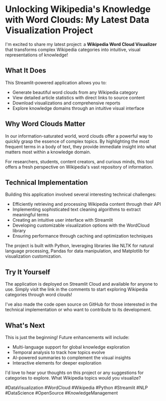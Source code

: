 # Unlocking Wikipedia's Knowledge with Word Clouds: My Latest Data Visualization Project

I'm excited to share my latest project: a **Wikipedia Word Cloud Visualizer** that transforms complex Wikipedia categories into intuitive, visual representations of knowledge!

## What It Does

This Streamlit-powered application allows you to:
- Generate beautiful word clouds from any Wikipedia category
- View detailed article statistics with direct links to source content
- Download visualizations and comprehensive reports
- Explore knowledge domains through an intuitive visual interface

## Why Word Clouds Matter

In our information-saturated world, word clouds offer a powerful way to quickly grasp the essence of complex topics. By highlighting the most frequent terms in a body of text, they provide immediate insight into what matters most within a knowledge domain.

For researchers, students, content creators, and curious minds, this tool offers a fresh perspective on Wikipedia's vast repository of information.

## Technical Implementation

Building this application involved several interesting technical challenges:

- Efficiently retrieving and processing Wikipedia content through their API
- Implementing sophisticated text cleaning algorithms to extract meaningful terms
- Creating an intuitive user interface with Streamlit
- Developing customizable visualization options with the WordCloud library
- Ensuring performance through caching and optimization techniques

The project is built with Python, leveraging libraries like NLTK for natural language processing, Pandas for data manipulation, and Matplotlib for visualization customization.

## Try It Yourself

The application is deployed on Streamlit Cloud and available for anyone to use. Simply visit the link in the comments to start exploring Wikipedia categories through word clouds!

I've also made the code open source on GitHub for those interested in the technical implementation or who want to contribute to its development.

## What's Next

This is just the beginning! Future enhancements will include:
- Multi-language support for global knowledge exploration
- Temporal analysis to track how topics evolve
- AI-powered summaries to complement the visual insights
- Interactive elements for deeper exploration

I'd love to hear your thoughts on this project or any suggestions for categories to explore. What Wikipedia topics would you visualize?

#DataVisualization #WordCloud #Wikipedia #Python #Streamlit #NLP #DataScience #OpenSource #KnowledgeManagement
